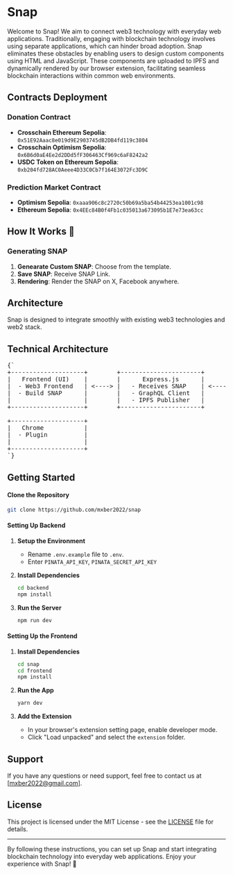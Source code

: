# Snap

Welcome to Snap! We aim to connect web3 technology with everyday web applications. Traditionally, engaging with blockchain technology involves using separate applications, which can hinder broad adoption. Snap eliminates these obstacles by enabling users to design custom components using HTML and JavaScript. These components are uploaded to IPFS and dynamically rendered by our browser extension, facilitating seamless blockchain interactions within common web environments.

## Contracts Deployment

### Donation Contract
- **Crosschain Ethereum Sepolia**: `0x51E92Aaac8e019d9E2903745dB2DB4fd119c3804`
- **Crosschain Optimism Sepolia**: `0x6B6d0aE4Ee2d2DDd5fF306463Cf969c6aF8242a2`
- **USDC Token on Ethereum Sepolia**: `0xb204fd728AC0Aeee4D33C0Cb7f164E3072Fc3D9C`

### Prediction Market Contract
- **Optimism Sepolia**: `0xaaa906c8c2720c50b69a5ba54b44253ea1001c98`
- **Ethereum Sepolia**: `0x4EEc84B0f4Fb1c035013a673095b1E7e73ea63cc`

## How It Works 🔧

### Generating SNAP

1. **Genearate Custom SNAP**: Choose from the template.
2. **Save SNAP**: Receive SNAP Link.
3. **Rendering**: Render the SNAP on X, Facebook anywhere.

## Architecture

Snap is designed to integrate smoothly with existing web3 technologies and web2 stack. 

## Technical Architecture

<pre>
{`
+--------------------+        +----------------------+          +------------------------+          +-------------------------+
|   Frontend (UI)    |        |      Express.js      |          |      IPFS Gateway      |          |    Ethereum Network     |
|  - Web3 Frontend   | <----> |   - Receives SNAP    | <------> |   - Publish HTML/JS    | <------> |   - Smart Contracts     |
|  - Build SNAP      |        |   - GraphQL Client   |          |   - Return CID         |          |   - Handle Transactions |
|                    |        |   - IPFS Publisher   |          |                        |          |   - Cross-Chain wormhole|
+--------------------+        +----------------------+          +------------------------+          +-------------------------+

+--------------------+        
|   Chrome           |       
|  - Plugin          | 
|                    |             
+--------------------+ 
`}
</pre>

## Getting Started

#### Clone the Repository

```bash
git clone https://github.com/mxber2022/snap
```

#### Setting Up Backend

1. **Setup the Environment**  
   - Rename `.env.example` file to `.env`.
   - Enter `PINATA_API_KEY`, `PINATA_SECRET_API_KEY`

2. **Install Dependencies**

   ```bash
   cd backend
   npm install
   ```

3. **Run the Server**

   ```bash
   npm run dev
   ```

#### Setting Up the Frontend

1. **Install Dependencies**

   ```bash
   cd snap
   cd frontend
   npm install
   ```

2. **Run the App**

   ```bash
   yarn dev
   ```

3. **Add the Extension**

   - In your browser's extension setting page, enable developer mode.
   - Click "Load unpacked" and select the `extension` folder.

## Support

If you have any questions or need support, feel free to contact us at [mxber2022@gmail.com].

## License

This project is licensed under the MIT License - see the [LICENSE](LICENSE) file for details.

---

By following these instructions, you can set up Snap and start integrating blockchain technology into everyday web applications. Enjoy your experience with Snap! 🚀
```
